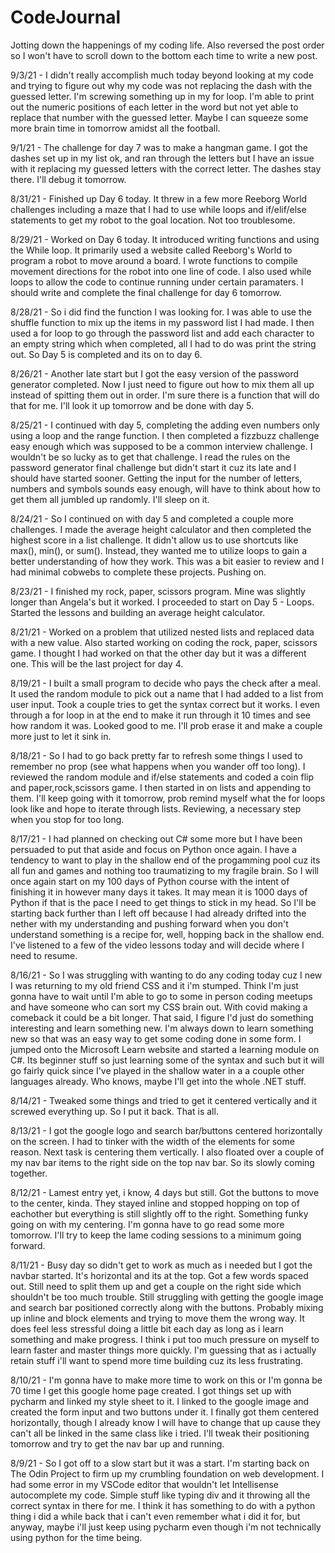 # CodeJournal
Jotting down the happenings of my coding life. Also reversed the post order so I won't have to scroll down to the bottom each time to write a new post.

9/3/21 - I didn't really accomplish much today beyond looking at my code and trying to figure out why my code was not replacing the dash with the guessed letter. I'm screwing something up in my for loop. I'm able to print out the numeric positions of each letter in the word but not yet able to replace that number with the guessed letter.  Maybe I can squeeze some more brain time in tomorrow amidst all the football.

9/1/21 - The challenge for day 7 was to make a hangman game.  I got the dashes set up in my list ok, and ran through the letters but I have an issue with it replacing my guessed letters with the correct letter.  The dashes stay there.  I'll debug it tomorrow.

8/31/21 - Finished up Day 6 today.  It threw in a few more Reeborg World challenges including a maze that I had to use while loops and if/elif/else statements to get my robot to the goal location.  Not too troublesome.

8/29/21 - Worked on Day 6 today. It introduced writing functions and using the While loop.  It primarily used a website called Reeborg's World to program a robot to move around a board.  I wrote functions to compile movement directions for the robot into one line of code.  I also used while loops to allow the code to continue running under certain paramaters.  I should write and complete the final challenge for day 6 tomorrow.

8/28/21 - So i did find the function I was looking for.  I was able to use the shuffle function to mix up the items in my password list I had made.  I then used a for loop to go through the password list and add each character to an empty string which when completed, all I had to do was print the string out.  So Day 5 is completed and its on to day 6.

8/26/21 - Another late start but I got the easy version of the password generator completed. Now I just need to figure out how to mix them all up  instead of spitting them out in order.  I'm sure there is a function that will do that for me.  I'll look it up tomorrow and be done with day 5.

8/25/21 - I continued with day 5, completing the adding even numbers only using a loop and the range function.  I then completed a fizzbuzz challenge easy enough which was supposed to be a common interview challenge.  I wouldn't be so lucky as to get that challenge.  I read the rules on the password generator final challenge but didn't start it cuz its late and I should have started sooner. Getting the input for the number of letters, numbers and symbols sounds easy enough, will have to think about how to get them all jumbled up randomly. I'll sleep on it.

8/24/21 - So I continued on with day 5 and completed a couple more challenges.  I made the average height calculator and then completed the highest score in a list challenge.  It didn't allow us to use shortcuts like max(), min(), or sum().  Instead, they wanted me to utilize loops to gain a better understanding of how they work. This was a bit easier to review and I had minimal cobwebs to complete these projects.  Pushing on.

8/23/21 - I finished my rock, paper, scissors program.  Mine was slightly longer than Angela's but it worked. I proceeded to start on Day 5 - Loops.  Started the lessons and building an average height calculator.

8/21/21 - Worked on a problem that utilized nested lists and replaced data with a new value.  Also started working on coding the rock, paper, scissors game.  I thought I had worked on that the other day but it was a different one. This will be the last project for day 4.

8/19/21 - I built a small program to decide who pays the check after a meal.  It used the random module to pick out a name that I had added to a list from user input.  Took a couple tries to get the syntax correct but it works. I even through a for loop in at the end to make it run through it 10 times and see how random it was.  Looked good to me.  I'll prob erase it and make a couple more just to let it sink in.  

8/18/21 - So I had to go back pretty far to refresh some things I used to remember no prop (see what happens when you wander off too long).  I reviewed the random module and if/else statements and coded a coin flip and paper,rock,scissors game.  I then started in on lists and appending to them.  I'll keep going with it tomorrow, prob remind myself what the for loops look like and hope to iterate through lists.  Reviewing, a necessary step when you stop for too long.

8/17/21 - I had planned on checking out C# some more but I have been persuaded to put that aside and focus on Python once again.  I have a tendency to want to play in the shallow end of the progamming pool cuz its all fun and games and nothing too traumatizing to my fragile brain. So I will once again start on my 100 days of Python course with the intent of finishing it in however many days it takes.  It may mean it is 1000 days of Python if that is the pace I need to get things to stick in my head. So I'll be starting back further than I left off because I had already drifted into the nether with my understanding and pushing forward when you don't understand something is a recipe for, well, hopping back in the shallow end.   I've listened to a few of the video lessons today and will decide where I need to resume.

8/16/21 - So I was struggling with wanting to do any coding today cuz I new I was returning to my old friend CSS and it i'm stumped.  Think I'm just gonna have to wait until I'm able to go to some in person coding meetups and have someone who can sort my CSS brain out.  With covid making a comeback it could be a bit longer.  That said, I figure I'd just do something interesting and learn something new.  I'm always down to learn something new so that was an easy way to get some coding done in some form.  I jumped onto the Microsoft Learn website and started a learning module on C#.  Its beginner stuff so just learning some of the syntax and such but it will go fairly quick since I've played in the shallow water in a a couple other languages already.  Who knows, maybe I'll get into the whole .NET stuff.

8/14/21 - Tweaked some things and tried to get it centered vertically and it screwed everything up. So I put it back.  That is all.

8/13/21 - I got the google logo and search bar/buttons centered horizontally on the screen.  I had to tinker with the width of the elements for some reason.  Next task is centering them vertically.   I also floated over a couple of my nav bar items to the right side on the top nav bar.  So its slowly coming together.

8/12/21 - Lamest entry yet, i know, 4 days but still.  Got the buttons to move to the center, kinda.  They stayed inline and stopped hopping on top of eachother but everything is still slightly off to the right. Something funky going on with my centering. I'm gonna have to go read some more tomorrow.  I'll try to keep the lame coding sessions to a minimum going forward.

8/11/21 - Busy day so didn't get to work as much as i needed but I got the navbar started.  It's horizontal and its at the top.  Got a few words spaced out. Still need to split them up and get a couple on the right side which shouldn't be too much trouble.  Still struggling with getting the google image and search bar positioned correctly along with the buttons. Probably mixing up inline and block elements and trying to move them the wrong way. It does feel less stressful doing a little bit each day as long as i learn something and make progress.  I think i put too much pressure on myself to learn faster and master things more quickly. I'm guessing that as i actually retain stuff i'll want to spend more time building cuz its less frustrating.

8/10/21 - I'm gonna have to make more time to work on this or I'm gonna be 70 time I get this google home page created.  I got things set up with pycharm and linked my style sheet to it.  I linked to the google image and created the form input and two buttons under it.  I finally got them centered horizontally, though I already know I will have to change that up cause they can't all be linked in the same class like i tried. I'll tweak their positioning tomorrow and try to get the nav bar up and running.

8/9/21 - So I got off to a slow start but it was a start.  I'm starting back on The Odin Project to firm up my crumbling foundation on web development. I had some error in my VSCode editor that wouldn't let Intellisense autocomplete my code.  Simple stuff like typing div and it throwing all the correct syntax in there for me. I think it has something to do with a python thing i did a while back that i can't even remember what i did it for, but anyway, maybe i'll just keep using pycharm even though i'm not technically using python for the time being.  





